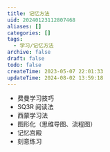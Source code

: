 ```yaml
---
title: 记忆方法
uid: 20240123112807468
aliases: []
categories: []
tags:
  - 学习/记忆方法
archive: false
draft: false
todo: false
createTime: 2023-05-07 22:01:33
updateTime: 2024-08-02 13:59:18
---
```


- 费曼学习技巧
- SQ3R 阅读法
- 西蒙学习法
- 图形化（思维导图、流程图）
- 记忆宫殿
- 刻意练习
